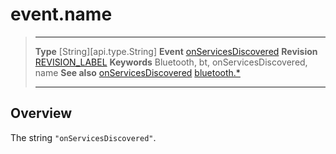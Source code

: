 # event.name

> --------------------- ------------------------------------------------------------------------------------------
> __Type__              [String][api.type.String]
> __Event__             [onServicesDiscovered](/plugin.bluetooth.type.Gatt.event.onServicesDiscovered.md)
> __Revision__          [REVISION_LABEL](REVISION_URL)
> __Keywords__          Bluetooth, bt, onServicesDiscovered, name
> __See also__          [onServicesDiscovered](/plugin.bluetooth.type.Gatt.event.onServicesDiscovered.md)
>						[bluetooth.*](/plugin.bluetooth.md)
> --------------------- ------------------------------------------------------------------------------------------

## Overview

The string `"onServicesDiscovered"`.